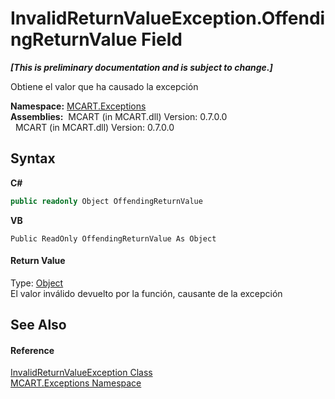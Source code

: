 # InvalidReturnValueException.OffendingReturnValue Field
 _**\[This is preliminary documentation and is subject to change.\]**_

Obtiene el valor que ha causado la excepción

**Namespace:**&nbsp;<a href="36e6166c-cb29-ee06-1b8a-ebc61fae7b0a">MCART.Exceptions</a><br />**Assemblies:**&nbsp;&nbsp;MCART (in MCART.dll) Version: 0.7.0.0<br />&nbsp;&nbsp;MCART (in MCART.dll) Version: 0.7.0.0<br />

## Syntax

**C#**<br />
``` C#
public readonly Object OffendingReturnValue
```

**VB**<br />
``` VB
Public ReadOnly OffendingReturnValue As Object
```


#### Return Value
Type: <a href="http://msdn2.microsoft.com/es-es/library/e5kfa45b" target="_blank">Object</a><br />El valor inválido devuelto por la función, causante de la excepción

## See Also


#### Reference
<a href="15aea19d-4717-2b58-e425-1f41ed060882">InvalidReturnValueException Class</a><br /><a href="36e6166c-cb29-ee06-1b8a-ebc61fae7b0a">MCART.Exceptions Namespace</a><br />